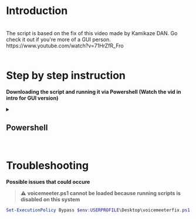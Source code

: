 # Introduction #
<br>
The script is based on the fix of this video made by Kamikaze DAN. Go check it out if you're more of a GUI person.
<br>
https://www.youtube.com/watch?v=71HrZfR_Fro
<br>
<br>

# Step by step instruction #
**Downloading the script and running it via Powershell (Watch the vid in intro for GUI version)**

<details>
  <summary>
  
## Powershell ##
  </summary>
  
**1. Starting Powershell as admin** <br>
Win + R shortcut and type **pwsh** and follow with Ctrl + Shift + Enter shortcut to start powershell as admin

<br>

**2. Downloading script to desktop via Powershell** <br>
```powershell
iwr -uri https://raw.githubusercontent.com/RoMinjun/voicemeeterfix/main/voicemeeterfix.ps1 -OutFile $env:USERPROFILE\Desktop\voicemeeterfix.ps1 -Verbose
```

<br>

**3. Running script** <br>
```powershell
.$env:USERPROFILE\Desktop\voicemeeterfix.ps1 -v
```

</details>

<br>

# Troubleshooting #

**Possible issues that could occure**
<br>

> :warning: **voicemeeter.ps1 cannot be loaded because running scripts is disabled on this system**

```powershell
Set-ExecutionPolicy Bypass $env:USERPROFILE\Desktop\voicemeeterfix.ps1
```
